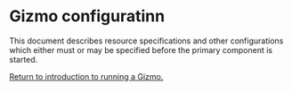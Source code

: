
# Gizmo configuratinn

This document describes resource specifications and other configurations
which either must or may be specified before the primary component
is started.


<a href="./README.md">
Return to introduction to running a Gizmo.
</a>

